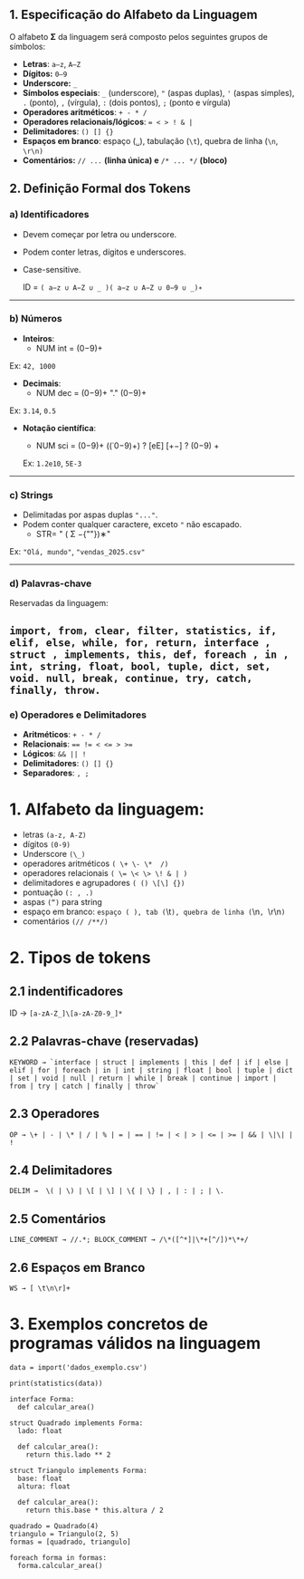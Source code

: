## **1\. Especificação do Alfabeto da Linguagem**

O alfabeto **Σ** da linguagem será composto pelos seguintes grupos de símbolos:

* **Letras**: `a–z`, `A–Z`  
* **Dígitos:** `0–9`  
* **Underscore:** `_`  
* **Símbolos especiais**: `_` (underscore), `"` (aspas duplas), `'` (aspas simples), `.` (ponto), `,` (vírgula), `:` (dois pontos), `;` (ponto e vírgula)  
* **Operadores aritméticos**: `+ - * /`  
* **Operadores relacionais/lógicos**: `= < > ! & |`  
* **Delimitadores**: `() [] {}`  
* **Espaços em branco**: espaço (`␣`), tabulação (`\t`), quebra de linha (`\n`, `\r\n)`  
* **Comentários:** `// ...` **(linha única) e** `/* ... */` **(bloco)**

## **2. Definição Formal dos Tokens**

### **a) Identificadores**

* Devem começar por letra ou underscore.

* Podem conter letras, dígitos e underscores.

* Case-sensitive.

  ID = `( a−z ∪ A−Z ∪ _ )( a−z ∪ A−Z ∪ 0−9 ∪ _)∗`

---

### **b) Números**

* **Inteiros**:  
  * NUM int  \=  (0−9)\+

Ex: `42, 1000`

* **Decimais**:  
  * NUM dec  \= (0−9)\+  "."  (0−9)\+

Ex: `3.14`, `0.5`

* **Notação científica**:  
  * NUM sci \= (0−9)\+ ((˙0−9)\+) ? \[eE\] \[+−\] ? (0−9) \+

  Ex: `1.2e10`, `5E-3`

---

### **c) Strings**

* Delimitadas por aspas duplas `"..."`.  
* Podem conter qualquer caractere, exceto `"` não escapado.  
  * STR= " ( Σ −{""})∗"

Ex: `"Olá, mundo"`, `"vendas_2025.csv"`

---

### **d) Palavras-chave**

Reservadas da linguagem:

`import, from, clear, filter, statistics, if, elif, else, while, for, return, interface , struct , implements, this, def, foreach , in , int, string, float, bool, tuple, dict, set, void. null, break, continue, try, catch, finally, throw.`  
---

### **e) Operadores e Delimitadores**

* **Aritméticos**: `+ - * /`  
* **Relacionais**: `== != < <= > >=`  
* **Lógicos**: `&& || !`  
* **Delimitadores**: `() [] {}`  
* **Separadores**: `, ;`


# 1. Alfabeto da linguagem:  
* letras `(a-z, A-Z)`  
* dígitos `(0-9)`  
* Underscore `(\_)`  
* operadores aritméticos `( \+ \- \*  /)`  
* operadores relacionais `( \= \< \> \! & | )`  
* delimitadores e agrupadores `( () \[\] {})`
* pontuação `(: , .)`  
* aspas `(“)` para string  
* espaço em branco: `espaço ( ), tab (`\t`), quebra de linha (`\n`, `\r\n`)`   
* comentários `(// /**/)`

# 2. Tipos de tokens 

## 2.1 indentificadores  
  ID → `[a-zA-Z_]\[a-zA-Z0-9_]*`  
## 2.2 Palavras-chave (reservadas)  
	KEYWORD → `interface | struct | implements | this | def | if | else | elif | for | foreach | in | int | string | float | bool | tuple | dict | set | void | null | return | while | break | continue | import | from | try | catch | finally | throw`
## 2.3 Operadores  
	OP → \+ | - | \* | / | % | = | == | != | < | > | <= | >= | && | \|\| | !
## 2.4 Delimitadores  
	DELIM →  \( | \) | \[ | \] | \{ | \} | , | : | ; | \.
## 2.5 Comentários
	LINE_COMMENT → //.*; BLOCK_COMMENT → /\*([^*]|\*+[^/])*\*+/
  
## 2.6 Espaços em Branco  
	WS → [ \t\n\r]+

# 3. Exemplos concretos de programas válidos na linguagem

```
data = import('dados_exemplo.csv')

print(statistics(data))
```

```
interface Forma:
  def calcular_area()

struct Quadrado implements Forma:
  lado: float

  def calcular_area():
    return this.lado ** 2

struct Triangulo implements Forma:
  base: float
  altura: float

  def calcular_area():
    return this.base * this.altura / 2

quadrado = Quadrado(4)
triangulo = Triangulo(2, 5)
formas = [quadrado, triangulo]

foreach forma in formas:
  forma.calcular_area()
```
